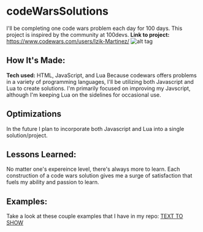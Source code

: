 # codeWarsSolutions
I'll be completing one code wars problem each day for 100 days. This project is inspired by the community at 100devs. 
**Link to project:** https://www.codewars.com/users/Izik-Martinez/
![alt tag](https://www.codewars.com/users/Izik-Martinez/badges/large)

## How It's Made:

**Tech used:** HTML, JavaScript, and Lua
Because codewars offers problems in a variety of programming languages, I'll be utilizing both Javascript and Lua to create solutions. I'm primarily focused on improving my Javscript, although I'm keeping Lua on the sidelines for occasional use.

## Optimizations

In the future I plan to incorporate both Javascript and Lua into a single solution/project.

## Lessons Learned:

No matter one's expereince level, there's always more to learn. Each construction of a code wars solution gives me a surge of satisfaction that fuels my ability and passion to learn.

## Examples:
Take a look at these couple examples that I have in my repo: [TEXT TO SHOW](https://github.com/Izik-Martinez/codeWarsSolutions)

